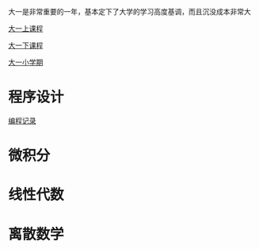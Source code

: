 大一是非常重要的一年，基本定下了大学的学习高度基调，而且沉没成本非常大

[大一上课程](https://github.com/PKUanonym/REKCARC-TSC-UHT/tree/master/%E5%A4%A7%E4%B8%80%E4%B8%8A)

[大一下课程](https://github.com/PKUanonym/REKCARC-TSC-UHT/tree/master/%E5%A4%A7%E4%B8%80%E4%B8%8B)

[大一小学期](https://github.com/PKUanonym/REKCARC-TSC-UHT/tree/master/%E5%A4%A7%E4%B8%80%E5%B0%8F%E5%AD%A6%E6%9C%9F)


# 程序设计

[编程记录](./noi/noi.md)


# 微积分




# 线性代数



# 离散数学




